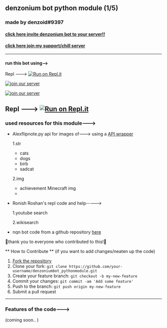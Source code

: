 ## denzonium bot python module (1/5)
### made by denzoid#9397 
#### [click here invite denzonium bot to your server!!](https://dsc.gg/denzonium_bot "invite denzonium bot")
#### [click here join my support/chill server](https://dsc.gg/chilly_place "join chilly place server")
---
#### run this bot using-->

Repl ---> [![Run on Repl.it](https://repl.it/badge/github/denzven/denzoniumbot_pythonmodule)](https://repl.it/github/denzven/denzoniumbot_pythonmodule)

[![join our server](https://api.dsc.gg/v2/widget/chilly_place)](https://api.dsc.gg/v2/widget/chilly_place)

[![join our server](https://api.dsc.gg/v2/widget/denzonium_bot)](https://api.dsc.gg/v2/widget/denzonium_bot)


Repl ---> [![Run on Repl.it](https://upload.wikimedia.org/wikipedia/commons/thumb/b/b2/Repl.it_logo.svg/100px-Repl.it_logo.svg.png)](https://upload.wikimedia.org/wikipedia/commons/thumb/b/b2/Repl.it_logo.svg/600px-Repl.it_logo.svg.pnghttps://repl.it/github/denzven/denzoniumbot_pythonmodule)
---


### used resources for this module--->


- Alexflipnote.py api for images of--->
using a [API wrapper](https://github.com/Soheab/alexflipnote.py)

   1.str
    - cats
    - dogs
    - birb
    - sadcat



   2.img
   - achievement Minecraft img
   - 
      
      
      

- Ronish Roshan's repl code and help----->

    1.youtube search

    2.wikisearch

- nqn bot code from a github repository
 [here](https://github.com/animeforreal/Not-Quite-Nitro-Python)
 
 💜thank you to everyone who contributed to this!💜
 
 ** How to Contribute ** (if you want to add changes/neaten up the code)
1. [Fork the repository](https://github.com/denzven/denzoniumbot_pythonmodule/fork)
2. Clone your fork: `git clone https://github.com/your-username/denzoniumbot_pythonmodule.git`
3. Create your feature branch: `git checkout -b my-new-feature`
4. Commit your changes: `git commit -am 'Add some feature'`
5. Push to the branch: `git push origin my-new-feature`
6. Submit a pull request



---

### Features of the code--->

(coming soon.. )